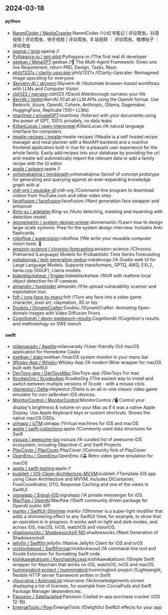 ## 2024-03-18

#### python
* [NanmiCoder / MediaCrawler](https://github.com/NanmiCoder/MediaCrawler):NanmiCoder /!小红书笔记 | 评论爬虫、抖音视频 | 评论爬虫、快手视频 | 评论爬虫、B 站视频 ｜ 评论爬虫、微博帖子 ｜ 评论爬虫
* [openai / grok](https://github.com/openai/grok):openai /!
* [Pythagora-io / gpt-pilot](https://github.com/Pythagora-io/gpt-pilot):Pythagora-io /!The first real AI developer
* [geekan / MetaGPT](https://github.com/geekan/MetaGPT):geekan /!🌟 The Multi-Agent Framework: Given one line Requirement, return PRD, Design, Tasks, Repo
* [philz1337x / clarity-upscaler](https://github.com/philz1337x/clarity-upscaler):philz1337x /!Clarity-Upscaler: Reimagined image upscaling for everyone
* [Skyvern-AI / skyvern](https://github.com/Skyvern-AI/skyvern):Skyvern-AI /!Automate browser-based workflows with LLMs and Computer Vision
* [cbh123 / narrator](https://github.com/cbh123/narrator):cbh123 /!David Attenborough narrates your life
* [BerriAI / litellm](https://github.com/BerriAI/litellm):BerriAI /!Call all LLM APIs using the OpenAI format. Use Bedrock, Azure, OpenAI, Cohere, Anthropic, Ollama, Sagemaker, HuggingFace, Replicate (100+ LLMs)
* [imartinez / privateGPT](https://github.com/imartinez/privateGPT):imartinez /!Interact with your documents using the power of GPT, 100% privately, no data leaks
* [KillianLucas / open-interpreter](https://github.com/KillianLucas/open-interpreter):KillianLucas /!A natural language interface for computers
* [mealie-recipes / mealie](https://github.com/mealie-recipes/mealie):mealie-recipes /!Mealie is a self hosted recipe manager and meal planner with a RestAPI backend and a reactive frontend application built in Vue for a pleasant user experience for the whole family. Easily add recipes into your database by providing the url and mealie will automatically import the relevant data or add a family recipe with the UI editor
* [apple / axlearn](https://github.com/apple/axlearn):apple /!
* [yoheinakajima / mindgraph](https://github.com/yoheinakajima/mindgraph):yoheinakajima /!proof of concept prototype for generating and querying against an ever-expanding knowledge graph with ai
* [ytdl-org / youtube-dl](https://github.com/ytdl-org/youtube-dl):ytdl-org /!Command-line program to download videos from YouTube.com and other video sites
* [facefusion / facefusion](https://github.com/facefusion/facefusion):facefusion /!Next generation face swapper and enhancer
* [Bing-su / adetailer](https://github.com/Bing-su/adetailer):Bing-su /!Auto detecting, masking and inpainting with detection model.
* [donnemartin / system-design-primer](https://github.com/donnemartin/system-design-primer):donnemartin /!Learn how to design large-scale systems. Prep for the system design interview. Includes Anki flashcards.
* [roboflow / supervision](https://github.com/roboflow/supervision):roboflow /!We write your reusable computer vision tools. 💜
* [amazon-science / chronos-forecasting](https://github.com/amazon-science/chronos-forecasting):amazon-science /!Chronos: Pretrained (Language) Models for Probabilistic Time Series Forecasting
* [oobabooga / text-generation-webui](https://github.com/oobabooga/text-generation-webui):oobabooga /!A Gradio web UI for Large Language Models. Supports transformers, GPTQ, AWQ, EXL2, llama.cpp (GGUF), Llama models.
* [blakeblackshear / frigate](https://github.com/blakeblackshear/frigate):blakeblackshear /!NVR with realtime local object detection for IP cameras
* [almandin / fuxploider](https://github.com/almandin/fuxploider):almandin /!File upload vulnerability scanner and exploitation tool.
* [fofr / cog-face-to-many](https://github.com/fofr/cog-face-to-many):fofr /!Turn any face into a video game character, pixel art, claymation, 3D or toy
* [Doubiiu / DynamiCrafter](https://github.com/Doubiiu/DynamiCrafter):Doubiiu /!DynamiCrafter: Animating Open-domain Images with Video Diffusion Priors
* [CognitionAI / devin-swebench-results](https://github.com/CognitionAI/devin-swebench-results):CognitionAI /!Cognition's results and methodology on SWE-bench

#### swift
* [milanvarady / Applite](https://github.com/milanvarady/Applite):milanvarady /!User-friendly GUI macOS application for Homebrew Casks
* [exelban / stats](https://github.com/exelban/stats):exelban /!macOS system monitor in your menu bar
* [Whisky-App / Whisky](https://github.com/Whisky-App/Whisky):Whisky-App /!A modern Wine wrapper for macOS built with SwiftUI
* [DevToys-app / DevToysMac](https://github.com/DevToys-app/DevToysMac):DevToys-app /!DevToys For mac
* [XcodesOrg / XcodesApp](https://github.com/XcodesOrg/XcodesApp):XcodesOrg /!The easiest way to install and switch between multiple versions of Xcode - with a mouse click.
* [rileytestut / Delta](https://github.com/rileytestut/Delta):rileytestut /!Delta is an all-in-one classic video game emulator for non-jailbroken iOS devices.
* [MonitorControl / MonitorControl](https://github.com/MonitorControl/MonitorControl):MonitorControl /!🖥 Control your display's brightness & volume on your Mac as if it was a native Apple Display. Use Apple Keyboard keys or custom shortcuts. Shows the native macOS OSDs.
* [utmapp / UTM](https://github.com/utmapp/UTM):utmapp /!Virtual machines for iOS and macOS
* [apple / swift-collections](https://github.com/apple/swift-collections):apple /!Commonly used data structures for Swift
* [vsouza / awesome-ios](https://github.com/vsouza/awesome-ios):vsouza /!A curated list of awesome iOS ecosystem, including Objective-C and Swift Projects
* [PlayCover / PlayCover](https://github.com/PlayCover/PlayCover):PlayCover /!Community fork of PlayCover
* [OpenEmu / OpenEmu](https://github.com/OpenEmu/OpenEmu):OpenEmu /!🕹 Retro video game emulation for macOS
* [apple / swift-testing](https://github.com/apple/swift-testing):apple /!
* [kudoleh / iOS-Clean-Architecture-MVVM](https://github.com/kudoleh/iOS-Clean-Architecture-MVVM):kudoleh /!Template iOS app using Clean Architecture and MVVM. Includes DIContainer, FlowCoordinator, DTO, Response Caching and one of the views in SwiftUI
* [signalapp / Signal-iOS](https://github.com/signalapp/Signal-iOS):signalapp /!A private messenger for iOS.
* [MacPaw / OpenAI](https://github.com/MacPaw/OpenAI):MacPaw /!Swift community driven package for OpenAI public API
* [markiv / SwiftUI-Shimmer](https://github.com/markiv/SwiftUI-Shimmer):markiv /!Shimmer is a super-light modifier that adds a shimmering effect to any SwiftUI View, for example, to show that an operation is in progress. It works well on light and dark modes, and across iOS, macOS, tvOS, watchOS and visionOS.
* [shadowsocks / ShadowsocksX-NG](https://github.com/shadowsocks/ShadowsocksX-NG):shadowsocks /!Next Generation of ShadowsocksX
* [jellyfin / Swiftfin](https://github.com/jellyfin/Swiftfin):jellyfin /!Native Jellyfin Client for iOS and tvOS
* [nicklockwood / SwiftFormat](https://github.com/nicklockwood/SwiftFormat):nicklockwood /!A command-line tool and Xcode Extension for formatting Swift code
* [kishikawakatsumi / KeychainAccess](https://github.com/kishikawakatsumi/KeychainAccess):kishikawakatsumi /!Simple Swift wrapper for Keychain that works on iOS, watchOS, tvOS and macOS.
* [hummingbird-project / hummingbird](https://github.com/hummingbird-project/hummingbird):hummingbird-project /!Lightweight, flexible HTTP server framework written in Swift
* [vtourraine / AcknowList](https://github.com/vtourraine/AcknowList):vtourraine /!Acknowledgements screen displaying a list of licenses, for example from CocoaPods and Swift Package Manager dependencies.
* [Paisseon / SatellaJailed](https://github.com/Paisseon/SatellaJailed):Paisseon /!Jailed in-app purchase cracker (iOS 12-16)
* [EmergeTools / Pow](https://github.com/EmergeTools/Pow):EmergeTools /!Delightful SwiftUI effects for your app
